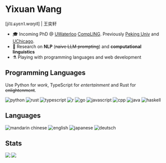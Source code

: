 # Yixuan Wang
\[ji˥˩.ɕyɛn˥.wɑŋ˧˥] | 王奕轩

- 🎓 Incoming PhD @ <a href="https://cs.uwaterloo.ca">UWaterloo</a> <a href="https://github.com/compling-wat">CompLING</a>. Previously [Peking Univ](https://pku.edu.cn) and [UChicago](https://uchicago.edu). 
- 🔬 Research on **NLP** (<del>naive LLM prompting</del>) and **computational linguistics**
- ⚗️ Playing with programming languages and web development

## Programming Languages

Use Python for *work*, TypeScript for *entertainment* and Rust for <del>enlightenment</del>.

![python](https://img.shields.io/badge/-python-3776ab?logo=python&style=flat&logoColor=white&link=https://www.python.org/)
![rust](https://img.shields.io/badge/-rust-f46623?logo=rust&style=flat&logoColor=white&link=https://www.rust-lang.org/)
![typescript](https://img.shields.io/badge/-typescript-3178c6?logo=typescript&style=flat&logoColor=white&link=https://www.typescriptlang.org/)
![r](https://img.shields.io/badge/-r-276dc3?logo=r&style=flat&logoColor=white&link=https://https://www.r-project.org/)
![go](https://img.shields.io/badge/-go-50b7e0?logo=go&style=flat&logoColor=white&link=https://go.dev/)
![javascript](https://img.shields.io/badge/-javascript-f7df1e?logo=javascript&style=flat&logoColor=black)
![cpp](https://img.shields.io/badge/-cpp-00599C?logo=cplusplus&style=flat&logoColor=white&link=https://isocpp.org/)
![java](https://img.shields.io/badge/-java-c52158?logo=openjdk&style=flat&logoColor=white&link=https://adoptium.net/)
![haskell](https://img.shields.io/badge/-haskell-5e5086?logo=haskell&style=flat&logoColor=white&link=https://www.haskell.org/)


## Languages

![mandarin chinese](https://img.shields.io/badge/cmn-N-6ef7a7?style=flat)
![english](https://img.shields.io/badge/eng-4-77e0e8?style=flat)
![japanese](https://img.shields.io/badge/jpn-1-e0c0e0?style=flat)
![deutsch](https://img.shields.io/badge/deu-1-e0c0e0?style=flat)

## Stats



<img align="left" src="https://github-readme-stats.vercel.app/api?username=yixuan-wang&hide_rank=true&theme=graywhite&hide_border=true&include_all_commits=true&count_private=true">
<img align="left" src="https://github-readme-stats.vercel.app/api/top-langs/?username=yixuan-wang&theme=graywhite&hide_border=true&count_private=true&hide=css,html&layout=compact">
